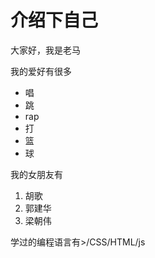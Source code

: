 <h1>介绍下自己</h1>
    <p>大家好，我是老马</p>
    <p>我的爱好有很多</p>
    <ul>
        <li>唱</li>
        <li>跳</li>
        <li>rap</li>
        <li>打</li>
        <li>篮</li>
        <li>球</li>
    </ul>
    <p>我的女朋友有</p>
    <ol>
        <li>胡歌</li>
        <li>郭建华</li>
        <li>梁朝伟</li>
    </ol>
    <p>学过的编程语言有>/CSS/HTML/js
    
